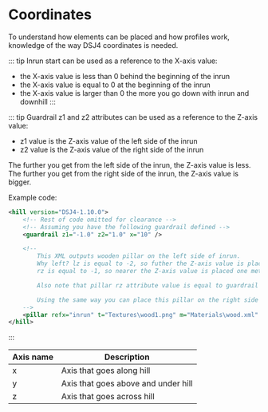 # Coordinates

To understand how elements can be placed and how profiles work, knowledge of the way DSJ4 coordinates is needed.

::: tip
Inrun start can be used as a reference to the X-axis value:

* the X-axis value is less than 0 behind the beginning of the inrun
* the X-axis value is equal to 0 at the beginning of the inrun
* the X-axis value is larger than 0 the more you go down with inrun and downhill
:::

::: tip
Guardrail z1 and z2 attributes can be used as a reference to the Z-axis value:

* z1 value is the Z-axis value of the left side of the inrun
* z2 value is the Z-axis value of the right side of the inrun

The further you get from the left side of the inrun, the Z-axis value is less.\
The further you get from the right side of the inrun, the Z-axis value is bigger.

Example code:

``` xml
<hill version="DSJ4-1.10.0">
    <!-- Rest of code omitted for clearance -->
    <!-- Assuming you have the following guardrail defined -->
    <guardrail z1="-1.0" z2="1.0" x="10" />

    <!-- 
        This XML outputs wooden pillar on the left side of inrun.
        Why left? lz is equal to -2, so futher the Z-axis value is placed two meters next to guardrails center from the left side.
        rz is equal to -1, so nearer the Z-axis value is placed one meter next to guardrails center from the left side.

        Also note that pillar rz attribute value is equal to guardrail z1 attribute value, so it means that the pillar right side is placed directly next to the left side of the guardrail (so also the left side of inrun).

        Using the same way you can place this pillar on the right side of inrun. Just remember that then the Z-axis value is larger than 0, so lz and rz attribute values have to be adjusted.
    -->
    <pillar refx="inrun" t="Textures\wood1.png" m="Materials\wood.xml" c="0x964B00" x1="0" x2="25" lz="-2" rz="-1" />
</hill>
```

:::

| Axis name | Description                         |
| --------- | ----------------------------------- |
| x         | Axis that goes along hill           |
| y         | Axis that goes above and under hill |
| z         | Axis that goes across hill          |
